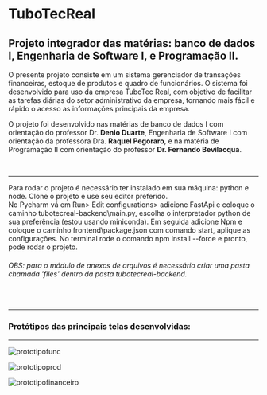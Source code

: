 # TuboTecReal
<h2>Projeto integrador das matérias: banco de dados I, Engenharia de Software I, e Programação II.</h2>


<p>O presente projeto consiste em um sistema gerenciador de transações financeiras, estoque de produtos e quadro de funcionários. O sistema foi desenvolvido para uso da empresa TuboTec Real, com objetivo de facilitar as tarefas diárias do setor administrativo da empresa, tornando mais fácil e rápido o acesso as informações principais da empresa.</p>

<p>O projeto foi desenvolvido nas matérias de banco de dados I com orientação do professor Dr. <strong>Denio Duarte</strong>, Engenharia de Software I com orientação da professora Dra. <strong>Raquel Pegoraro</strong>, e na matéria de Programação II com orientação do professor <strong>Dr. Fernando Bevilacqua</strong>.</p><br>
<hr>
<p>Para rodar o projeto é necessário ter instalado em sua máquina: python e node. Clone o projeto e use seu editor preferido. <br>
No Pycharm vá em Run> Edit configurations> adicione FastApi e coloque o caminho tubotecreal-backend\main.py, escolha o interpretador python de sua preferência (estou usando miniconda). Em seguida adicione Npm e coloque o caminho frontend\package.json com comando start, aplique as configurações. No terminal rode o comando npm install --force e pronto, pode rodar o projeto.</p>
<h6>OBS: para o módulo de anexos de arquivos é necessário criar uma pasta chamada 'files' dentro da pasta tubotecreal-backend.</h6>

<br><hr>
<h3>Protótipos das principais telas desenvolvidas:</h3>
<hr>

![prototipofunc](https://user-images.githubusercontent.com/79176834/187051451-93a6e9cf-9145-43e6-8300-05ecf2a7aeab.png)

![prototipoprod](https://user-images.githubusercontent.com/79176834/187051529-28e24f2d-6d2e-4462-8fa2-2283991a6b4f.png)

![prototipofinanceiro](https://user-images.githubusercontent.com/79176834/187051525-18d82fd5-61e6-4196-a03a-4a4d4929a91a.png)


